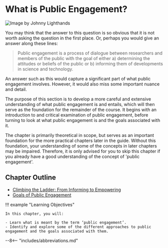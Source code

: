 # What is Public Engagement?

![Image by Johnny Lighthands](https://raw.githubusercontent.com/alan-turing-institute/turing-commons/main/docs/assets/images/illustrations/sociotechnical_2.png)

You may think that the answer to this question is so obvious that it is not worth asking the question in the first place.
Or, perhaps you would give an answer along these lines:

> Public engagement is a process of dialogue between researchers and members of the public with the goal of either a) determining the attitudes or beliefs of the public or b) informing them of developments in science and technology.

An answer such as this would capture a significant part of what public engagement involves. However, it would also miss some important nuance and detail.

The purpose of this section is to develop a more careful and extensive understanding of what public engagement is and entails, which will then serve as the foundation for the remainder of the course.
It begins with an introduction to and critical examination of public engagement, before turning to look at what public engagement is and the goals associated with it.

The chapter is primarily theoretical in scope, but serves as an important foundation for the more practical chapters later in the guide.
Without this foundation, your understanding of some of the concepts in later chapters may be impaired.
Therefore, it is only advised for you to skip this chapter if you already have a good understanding of the concept of 'public engagement'.

## Chapter Outline

- [Climbing the Ladder: From Informing to Empowering](ladder.md)
- [Goals of Public Engagement](goals.md)

!!! example "Learning Objectives"

    In this chapter, you will:
    
    - Learn what is meant by the term ‘public engagement’.
    - Identify and explore some of the different approaches to public engagement and the goals associated with them.

--8<-- "includes/abbreviations.md"
